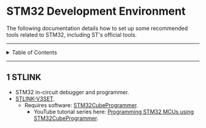 # STM32 Development Environment

The following documentation details how to set up some recommended tools related
to STM32, including ST's official tools.

---

<details markdown="1">
  <summary>Table of Contents</summary>

- [1 STLINK](#1-stlink)

</details>

---

## 1 STLINK

- STM32 in-circuit debugger and programmer.
- [STLINK-V3SET](https://www.st.com/en/development-tools/stlink-v3set.html).
    - Requires
      software: [STM32CubeProgrammer](https://www.st.com/en/development-tools/stm32cubeprog.html).
        - YouTube tutorial series
          here: [Programming STM32 MCUs using STM32CubeProgrammer](https://youtube.com/playlist?list=PLnMKNibPkDnGZb0NkLeSRkTY79bvP7vzY).

